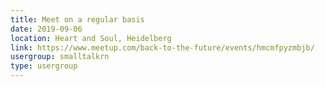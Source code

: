 ```yaml
---
title: Meet on a regular basis
date: 2019-09-06
location: Heart and Soul, Heidelberg
link: https://www.meetup.com/back-to-the-future/events/hmcmfpyzmbjb/
usergroup: smalltalkrn
type: usergroup
---
```

